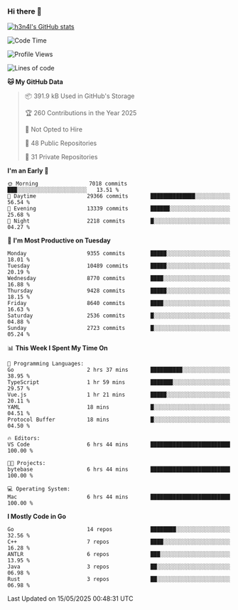### Hi there 👋

[![h3n4l's GitHub stats](https://github-readme-stats.vercel.app/api?username=h3n4l&count_private=true&show_icons=true&theme=radical)](https://github.com/h3n4l/github-readme-stats)

<!--START_SECTION:waka-->
![Code Time](http://img.shields.io/badge/Code%20Time-2%2C170%20hrs%2049%20mins-blue)

![Profile Views](http://img.shields.io/badge/Profile%20Views-0-blue)

![Lines of code](https://img.shields.io/badge/From%20Hello%20World%20I%27ve%20Written-17.1%20million%20lines%20of%20code-blue)

**🐱 My GitHub Data** 

> 📦 391.9 kB Used in GitHub's Storage 
 > 
> 🏆 260 Contributions in the Year 2025
 > 
> 🚫 Not Opted to Hire
 > 
> 📜 48 Public Repositories 
 > 
> 🔑 31 Private Repositories 
 > 
**I'm an Early 🐤** 

```text
🌞 Morning                7018 commits        ███░░░░░░░░░░░░░░░░░░░░░░   13.51 % 
🌆 Daytime                29366 commits       ██████████████░░░░░░░░░░░   56.54 % 
🌃 Evening                13339 commits       ██████░░░░░░░░░░░░░░░░░░░   25.68 % 
🌙 Night                  2218 commits        █░░░░░░░░░░░░░░░░░░░░░░░░   04.27 % 
```
📅 **I'm Most Productive on Tuesday** 

```text
Monday                   9355 commits        █████░░░░░░░░░░░░░░░░░░░░   18.01 % 
Tuesday                  10489 commits       █████░░░░░░░░░░░░░░░░░░░░   20.19 % 
Wednesday                8770 commits        ████░░░░░░░░░░░░░░░░░░░░░   16.88 % 
Thursday                 9428 commits        █████░░░░░░░░░░░░░░░░░░░░   18.15 % 
Friday                   8640 commits        ████░░░░░░░░░░░░░░░░░░░░░   16.63 % 
Saturday                 2536 commits        █░░░░░░░░░░░░░░░░░░░░░░░░   04.88 % 
Sunday                   2723 commits        █░░░░░░░░░░░░░░░░░░░░░░░░   05.24 % 
```


📊 **This Week I Spent My Time On** 

```text
💬 Programming Languages: 
Go                       2 hrs 37 mins       ██████████░░░░░░░░░░░░░░░   38.95 % 
TypeScript               1 hr 59 mins        ███████░░░░░░░░░░░░░░░░░░   29.57 % 
Vue.js                   1 hr 21 mins        █████░░░░░░░░░░░░░░░░░░░░   20.11 % 
YAML                     18 mins             █░░░░░░░░░░░░░░░░░░░░░░░░   04.51 % 
Protocol Buffer          18 mins             █░░░░░░░░░░░░░░░░░░░░░░░░   04.50 % 

🔥 Editors: 
VS Code                  6 hrs 44 mins       █████████████████████████   100.00 % 

🐱‍💻 Projects: 
bytebase                 6 hrs 44 mins       █████████████████████████   100.00 % 

💻 Operating System: 
Mac                      6 hrs 44 mins       █████████████████████████   100.00 % 
```

**I Mostly Code in Go** 

```text
Go                       14 repos            ████████░░░░░░░░░░░░░░░░░   32.56 % 
C++                      7 repos             ████░░░░░░░░░░░░░░░░░░░░░   16.28 % 
ANTLR                    6 repos             ███░░░░░░░░░░░░░░░░░░░░░░   13.95 % 
Java                     3 repos             ██░░░░░░░░░░░░░░░░░░░░░░░   06.98 % 
Rust                     3 repos             ██░░░░░░░░░░░░░░░░░░░░░░░   06.98 % 
```




 Last Updated on 15/05/2025 00:48:31 UTC
<!--END_SECTION:waka-->

